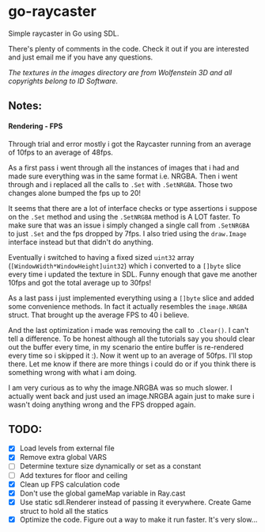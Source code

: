 # go-raycaster

Simple raycaster in Go using SDL.

There's plenty of comments in the code. Check it out if you are interested and just email me if you have any questions.

_The textures in the images directory are from Wolfenstein 3D and all copyrights belong to ID Software._

## Notes:

#### Rendering - FPS

Through trial and error mostly i got the Raycaster running from an average of 10fps to an average of 48fps.

As a first pass i went through all the instances of images that i had and made sure everything was in the same format i.e. NRGBA. Then i went through and i replaced all the calls to `.Set` with `.SetNRGBA`. Those two changes alone bumped the fps up to 20!

It seems that there are a lot of interface checks or type assertions i suppose on the `.Set` method and using the `.SetNRGBA` method is A LOT faster. To make sure that was an issue i simply changed a single call from `.SetNRGBA` to just `.Set` and the fps dropped by 7fps.
I also tried using the `draw.Image` interface instead but that didn't do anything.

Eventually i switched to having a fixed sized `uint32` array (`[WindowWidth*WindowHeight]uint32`) which i converted to a `[]byte` slice every time i updated the texture in SDL. Funny enough that gave me another 10fps and got the total average up to 30fps!

As a last pass i just implemented everything using a `[]byte` slice and added some convenience methods. In fact it actually resembles the `image.NRGBA` struct. That brought up the average FPS to 40 i believe.

And the last optimization i made was removing the call to `.Clear()`. I can't tell a difference. To be honest although all the tutorials say you should clear out the buffer every time, in my scenario the entire buffer is re-rendered every time so i skipped it :). Now it went up to an average of 50fps. I'll stop there. Let me know if there are more things i could do or if you think there is something wrong with what i am doing.

I am very curious as to why the image.NRGBA was so much slower. I actually went back and just used an image.NRGBA again just to make sure i wasn't doing anything wrong and the FPS dropped again.

## TODO:

- [x] Load levels from external file
- [x] Remove extra global VARS
- [ ] Determine texture size dynamically or set as a constant
- [ ] Add textures for floor and ceiling
- [x] Clean up FPS calculation code
- [x] Don't use the global gameMap variable in Ray.cast
- [x] Use static sdl.Renderer instead of passing it everywhere. Create Game struct to hold all the statics
- [x] Optimize the code. Figure out a way to make it run faster. It's very slow...
